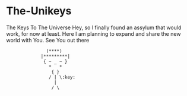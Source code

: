 # The-Unikeys
The Keys To The Universe
Hey, so I finally found an assylum that would work, for now at least. Here I am planning to expand and share the new world with You.
See You out there 
                 
                   (****)
                 |*********|
                  { ~ _ ~ }
                    *   *
                     { }
                    / | \:key:
                      |
                     / \
